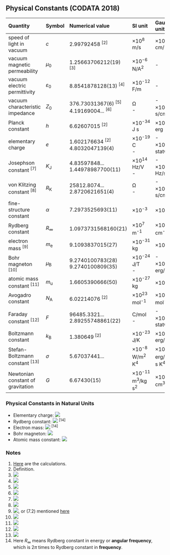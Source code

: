 ## Physical Constants (CODATA 2018)

|Quantity                                 |Symbol         |Numerical value                      |SI unit                          |Gaussian unit                    |
|:----------------------------------------|:--------------|:------------------------------------|:--------------------------------|:--------------------------------|
|speed of light in vacuum                 |*c*            |2.99792458 <sup>[2]</sup>            |×10<sup>8</sup> m/s              |×10<sup>10</sup> cm/s            |
|vacuum magnetic permeability             |*µ*<sub>0</sub>|1.25663706212(19) <sup>[3]</sup>     |×10<sup>-6</sup> N/A<sup>2</sup> |-                                |
|vacuum electric permittivity             |*ε*<sub>0</sub>|8.8541878128(13) <sup>[4]</sup>      |×10<sup>-12</sup> F/m            |-                                |
|vacuum characteristic impedance          |*Z*<sub>0</sub>|376.73031367(6) <sup>[5]</sup><br/>4.19169004... <sup>[6]</sup>|Ω<br/>-|-<br/>×10<sup>-10</sup> s/cm     |
|Planck constant                          |*h*            |6.62607015 <sup>[2]</sup>            |×10<sup>-34</sup> J s            |×10<sup>-27</sup> erg s          |
|elementary charge                        |*e*            |1.602176634 <sup>[2]</sup><br/>4.8032047139(4)|×10<sup>-19</sup> C<br/>-        |-<br/>×10<sup>-10</sup> statC    |
|Josephson constant <sup>[7]</sup>        |*K*<sub>J</sub>|4.83597848...<br/>1.44978987700(11)  |×10<sup>14</sup> Hz/V<br/>-      |-<br/>×10<sup>17</sup> Hz/statV  |
|von Klitzing constant <sup>[8]</sup>     |*R*<sub>K</sub>|25812.8074...<br/>2.8720621651(4)    |Ω<br/>-                          |-<br/>×10<sup>-8</sup> s/cm      |
|fine-structure constant                  |*α*            |7.2973525693(11)                     |×10<sup>-3</sup>                 |×10<sup>-3</sup>                 |
|Rydberg constant                         |*R*<sub>∞</sub>|1.0973731568160(21)                  |×10<sup>7</sup> m<sup>-1</sup>   |×10<sup>5</sup> cm<sup>-1</sup>  |
|electron mass <sup>[9]</sup>             |*m*<sub>e</sub>|9.1093837015(27)                     |×10<sup>-31</sup> kg             |×10<sup>-28</sup> g              |
|Bohr magneton <sup>[10]</sup>            |*µ*<sub>B</sub>|9.2740100783(28)<br/>9.2740100809(35)|×10<sup>-24</sup> J/T<br/>-      |-<br/>×10<sup>-21</sup> erg/G    |
|atomic mass constant <sup>[11]</sup>     |*m*<sub>u</sub>|1.6605390666(50)                     |×10<sup>-27</sup> kg             |×10<sup>-24</sup> g              |
|Avogadro constant                        |*N*<sub>A</sub>|6.02214076 <sup>[2]</sup>            |×10<sup>23</sup> mol<sup>-1</sup>|×10<sup>23</sup> mol<sup>-1</sup>|
|Faraday constant <sup>[12]</sup>         |*F*            |96485.3321...<br/>2.89255748861(22)  |C/mol<br/>-                      |-<br/>×10<sup>14</sup> statC/mol |
|Boltzmann constant                       |*k*<sub>B</sub>|1.380649 <sup>[2]</sup>              |×10<sup>-23</sup> J/K            |×10<sup>-16</sup> erg/K          |
|Stefan-Boltzmann constant <sup>[13]</sup>|*σ*            |5.67037441...                        |×10<sup>-8</sup> W/m<sup>2</sup> K<sup>4</sup>|×10<sup>-33</sup> erg/cm<sup>2</sup> s K<sup>4</sup>|
|Newtonian constant of gravitation        |*G*            |6.67430(15)                          |×10<sup>-11</sup> m<sup>3</sup>/kg s<sup>2</sup>|×10<sup>-8</sup> cm<sup>3</sup>/g s<sup>2</sup>|

### Physical Constants in Natural Units

- Elementary charge: <img src="https://latex.codecogs.com/gif.latex?e^\text{NU}=\sqrt{4\pi\alpha}=0.302822120872(23)">
- Rydberg constant: <img src="https://latex.codecogs.com/gif.latex?R_\infty^\text{NU}=13.605693122994(26)\;\text{eV}"> <sup>[14]</sup>
- Electron mass: <img src="https://latex.codecogs.com/gif.latex?m_e^\text{NU}=2R_\infty/\alpha^2=0.51099895000(15)\;\text{MeV}"> <sup>[14]</sup>
- Bohr magneton: <img src="https://latex.codecogs.com/gif.latex?\mu_B^\text{NU}=e/2m_e=2.9630405393(11){\times}10^{-7}\;\text{eV}^{-1}">
- Atomic mass constant: <img src="https://latex.codecogs.com/gif.latex?m_u^\text{NU}=931.49410242(28)\;\text{MeV}">

### Notes

1. [Here](uncertainties/constants.py) are the calculations.
2. Definition.
3. <img src="https://latex.codecogs.com/gif.latex?\varepsilon_0=e^2/2hc\alpha">
4. <img src="https://latex.codecogs.com/gif.latex?\mu_0=2h\alpha/e^2c">
5. <img src="https://latex.codecogs.com/gif.latex?Z_0^\text{SI}=2h\alpha/e^\text{SI\;2}">
6. <img src="https://latex.codecogs.com/gif.latex?Z_0^\text{G}=4\pi/c">
7. <img src="https://latex.codecogs.com/gif.latex?K_J=2e/h">
8. <img src="https://latex.codecogs.com/gif.latex?R_K=h/e^2">
9. <img src="https://latex.codecogs.com/gif.latex?m_e=2hR_\infty/c\alpha^2">, or (7.2) mentioned [here](atomic.md)
10. <img src="https://latex.codecogs.com/gif.latex?\mu_B=e\hbar/2m_e">
11. <img src="https://latex.codecogs.com/gif.latex?m_u=m(^{12}\text{C})/12">
12. <img src="https://latex.codecogs.com/gif.latex?F=N_Ae">
13. <img src="https://latex.codecogs.com/gif.latex?\sigma=2\pi^5k_B^4/15h^3c^2">
14. Here *R*<sub>∞</sub> means Rydberg constant in energy or **angular frequency**, which is 2*π* times to Rydberg constant in **frequency**.